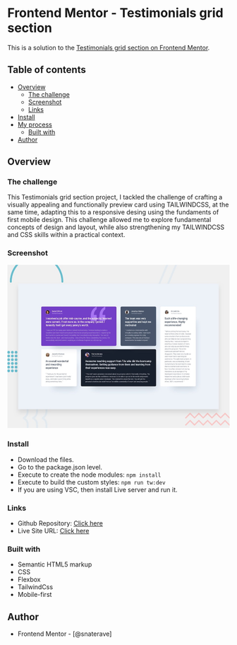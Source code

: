 # Frontend Mentor - Testimonials grid section

This is a solution to the [Testimonials grid section on Frontend Mentor](https://www.frontendmentor.io/challenges/testimonials-grid-section-Nnw6J7Un7).
## Table of contents

- [Overview](#overview)
  - [The challenge](#the-challenge)
  - [Screenshot](#screenshot)
  - [Links](#links)
- [Install](#install)
- [My process](#my-process)
  - [Built with](#built-with)
- [Author](#author)

## Overview

### The challenge

This Testimonials grid section project, I tackled the challenge of crafting a visually appealing and functionally preview card using TAILWINDCSS, at the same time, adapting this to a responsive desing using the fundaments of first mobile design.  This challenge allowed me to explore fundamental concepts of design and layout, while also strengthening my TAILWINDCSS and CSS skills within a practical context.
### Screenshot

![](./desktop-preview.jpg)

### Install
- Download the files.
- Go to the package.json level.
- Execute to create the node modules:
`npm install`
- Execute to build the custom styles:
`npm run tw:dev`
- If you are using VSC, then install Live server and run it.


### Links

- Github Repository: [Click here](https://github.com/snaterave/challenge-6)
- Live Site URL: [Click here](https://main--resonant-duckanoo-eb421d.netlify.app/)



### Built with

- Semantic HTML5 markup
- CSS 
- Flexbox
- TailwindCss
- Mobile-first


## Author

- Frontend Mentor - [@snaterave]

